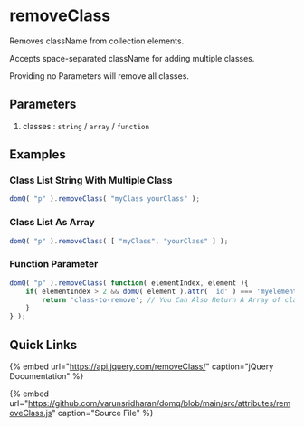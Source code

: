 # removeClass

Removes className from collection elements.

Accepts space-separated className for adding multiple classes.

Providing no Parameters will remove all classes.


## Parameters

1. classes : `string` / `array` / `function`


## Examples
### Class List String With Multiple Class

```javascript
domQ( "p" ).removeClass( "myClass yourClass" );
```

### Class List As Array

```javascript
domQ( "p" ).removeClass( [ "myClass", "yourClass" ] );
```

### Function Parameter

```javascript
domQ( "p" ).removeClass( function( elementIndex, element ){
    if( elementIndex > 2 && domQ( element ).attr( 'id' ) === 'myelement' ){
        return 'class-to-remove'; // You Can Also Return A Array of class to remove;
    } 
} );
```


## Quick Links

{% embed url="https://api.jquery.com/removeClass/" caption="jQuery Documentation" %}

{% embed url="https://github.com/varunsridharan/domq/blob/main/src/attributes/removeClass.js" caption="Source File" %}



